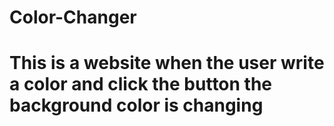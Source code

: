 # Color-Changer
# This is a website when the user write a color and click the button the background color is changing
